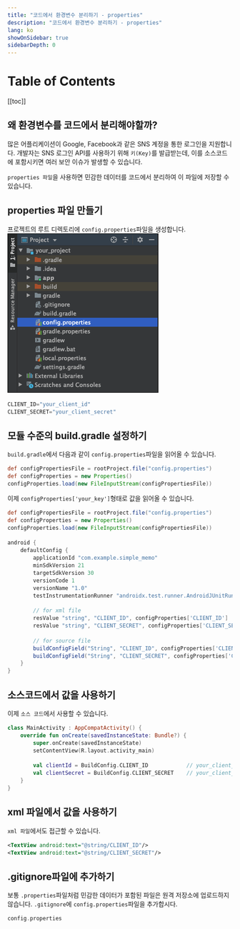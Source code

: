 ```yaml
---
title: "코드에서 환경변수 분리하기 - properties"
description: "코드에서 환경변수 분리하기 - properties"
lang: ko
showOnSidebar: true
sidebarDepth: 0
---
```


# Table of Contents
[[toc]]

## 왜 환경변수를 코드에서 분리해야할까?
많은 어플리케이션이 Google, Facebook과 같은 SNS 계정을 통한 로그인을 지원합니다. 개발자는 SNS 로그인 API를 사용하기 위해 `키(Key)`를 발급받는데, 이를 소스코드에 포함시키면 여러 보안 이슈가 발생할 수 있습니다. 

`properties 파일`을 사용하면 민감한 데이터를 코드에서 분리하여 이 파일에 저장할 수 있습니다.

## properties 파일 만들기
프로젝트의 루트 디렉토리에 `config.properties`파일을 생성합니다.
![](./190804_properties/1.png)
``` groovy config.properties
CLIENT_ID="your_client_id"
CLIENT_SECRET="your_client_secret"
```

## 모듈 수준의 build.gradle 설정하기
`build.gradle`에서 다음과 같이 `config.properties`파일을 읽어올 수 있습니다.
``` groovy build.gradle
def configPropertiesFile = rootProject.file("config.properties")
def configProperties = new Properties()
configProperties.load(new FileInputStream(configPropertiesFile))
``` 

이제 `configProperties['your_key']`형태로 값을 읽어올 수 있습니다.
``` groovy build.gradle
def configPropertiesFile = rootProject.file("config.properties")
def configProperties = new Properties()
configProperties.load(new FileInputStream(configPropertiesFile))

android {
    defaultConfig {
        applicationId "com.example.simple_memo"
        minSdkVersion 21
        targetSdkVersion 30
        versionCode 1
        versionName "1.0"
        testInstrumentationRunner "androidx.test.runner.AndroidJUnitRunner"

        // for xml file
        resValue "string", "CLIENT_ID", configProperties['CLIENT_ID']
        resValue "string", "CLIENT_SECRET", configProperties['CLIENT_SECRET']

        // for source file
        buildConfigField("String", "CLIENT_ID", configProperties['CLIENT_ID'])
        buildConfigField("String", "CLIENT_SECRET", configProperties['CLIENT_SECRET'])
    }
}
``` 

## 소스코드에서 값을 사용하기
이제 `소스 코드`에서 사용할 수 있습니다.
``` kotlin MainActivity.kt
class MainActivity : AppCompatActivity() {
    override fun onCreate(savedInstanceState: Bundle?) {
        super.onCreate(savedInstanceState)
        setContentView(R.layout.activity_main)

        val clientId = BuildConfig.CLIENT_ID            // your_client_id
        val clientSecret = BuildConfig.CLIENT_SECRET    // your_client_secret
    }
}
```

## xml 파일에서 값을 사용하기
`xml 파일`에서도 접근할 수 있습니다.
``` xml
<TextView android:text="@string/CLIENT_ID"/>
<TextView android:text="@string/CLIENT_SECRET"/>
``` 

## .gitignore파일에 추가하기
보통 `.properties`파일처럼 민감한 데이터가 포함된 파일은 원격 저장소에 업로드하지 않습니다. `.gitignore`에 `config.properties`파일을 추가합시다.
``` groovy .gitignore
config.properties
```